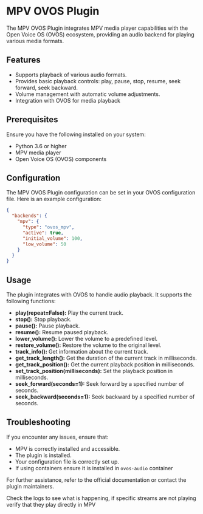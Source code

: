 # MPV OVOS Plugin

The MPV OVOS Plugin integrates MPV media player capabilities with the Open Voice OS (OVOS) ecosystem, providing an audio backend for playing various media formats.

## Features

- Supports playback of various audio formats.
- Provides basic playback controls: play, pause, stop, resume, seek forward, seek backward.
- Volume management with automatic volume adjustments.
- Integration with OVOS for media playback 

## Prerequisites

Ensure you have the following installed on your system:
- Python 3.6 or higher
- MPV media player
- Open Voice OS (OVOS) components


## Configuration

The MPV OVOS Plugin configuration can be set in your OVOS configuration file. Here is an example configuration:

```json
{
  "backends": {
    "mpv": {
      "type": "ovos_mpv",
      "active": true,
      "initial_volume": 100,
      "low_volume": 50
    }
  }
}
```

## Usage

The plugin integrates with OVOS to handle audio playback. It supports the following functions:

- **play(repeat=False):** Play the current track.
- **stop():** Stop playback.
- **pause():** Pause playback.
- **resume():** Resume paused playback.
- **lower_volume():** Lower the volume to a predefined level.
- **restore_volume():** Restore the volume to the original level.
- **track_info():** Get information about the current track.
- **get_track_length():** Get the duration of the current track in milliseconds.
- **get_track_position():** Get the current playback position in milliseconds.
- **set_track_position(milliseconds):** Set the playback position in milliseconds.
- **seek_forward(seconds=1):** Seek forward by a specified number of seconds.
- **seek_backward(seconds=1):** Seek backward by a specified number of seconds.


## Troubleshooting

If you encounter any issues, ensure that:
- MPV is correctly installed and accessible.
- The plugin is installed.
- Your configuration file is correctly set up.
- If using containers ensure it is installed in `ovos-audio` container

For further assistance, refer to the official documentation or contact the plugin maintainers.

Check the logs to see what is happening, if specific streams are not playing verify that they play directly in MPV
